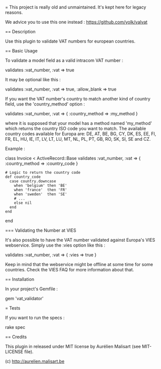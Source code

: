 = This project is really old and unmaintained. It's kept here for legacy reasons.

We advice you to use this one instead : https://github.com/yolk/valvat

== Description

Use this plugin to validate VAT numbers for european countries.

== Basic Usage

To validate a model field as a valid intracom VAT number :

  validates :vat_number, :vat => true

It may be optional like this :

  validates :vat_number, :vat => true, :allow_blank => true

If you want the VAT number's country to match another kind of country field, use
the 'country_method' option :

  validates :vat_number, :vat => { :country_method => :my_method }

where it is supposed that your model has a method named 'my_method' which
returns the country ISO code you want to match. The available country codes
available for Europa are: DE, AT, BE, BG, CY, DK, ES, EE, FI, FR, EL, HU, IE,
IT, LV, LT, LU, MT, NL, PL, PT, GB, RO, SK, SI, SE and CZ.

Example :

  class Invoice < ActiveRecord::Base
    validates :vat_number, :vat => { :country_method => :country_code }

    # Logic to return the country code
    def country_code
      case country.downcase
        when 'belgium' then 'BE'
        when 'france'  then 'FR'
        when 'sweden'  then 'SE'
        # ...
        else nil
      end
    end
  end

=== Validating the Number at VIES

It's also possible to have the VAT number validated against Europa's VIES
webservice. Simply use the :vies option like this :

  validates :vat_number, :vat => { :vies => true }

Keep in mind that the webservice might be offline at some time for some
countries. Check the VIES FAQ for more information about that.

== Installation

In your project's Gemfile :

  gem 'vat_validator'

= Tests

If you want to run the specs :

  rake spec

== Credits

This plugin in released under MIT license by Aurélien Malisart (see MIT-LICENSE
file).

(c) http://aurelien.malisart.be
